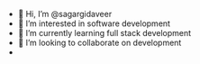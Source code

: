 - 👋 Hi, I’m @sagargidaveer
- 👀 I’m interested in software development
- 🌱 I’m currently learning full stack development
- 💞️ I’m looking to collaborate on development
-
<!---
sagargidaveer/sagargidaveer is a ✨ special ✨ repository because its `README.md` (this file) appears on your GitHub profile.
You can click the Preview link to take a look at your changes.
--->
